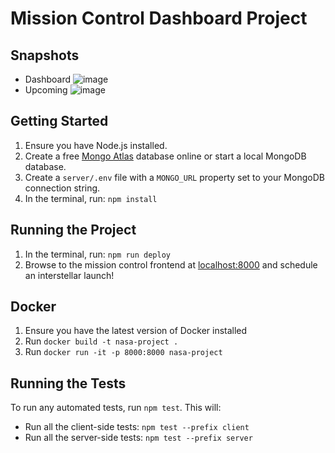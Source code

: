 # Mission Control Dashboard Project

## Snapshots
* Dashboard
![image](https://user-images.githubusercontent.com/94747922/184240981-ab6b2388-615d-4c9d-b8d0-d0789acbfa4b.png)
* Upcoming
![image](https://user-images.githubusercontent.com/94747922/184240952-4779122b-fb99-47bf-a9cf-ccf180587515.png)


## Getting Started

1. Ensure you have Node.js installed.
2. Create a free [Mongo Atlas](https://www.mongodb.com/atlas/database) database online or start a local MongoDB database.
3. Create a `server/.env` file with a `MONGO_URL` property set to your MongoDB connection string.
4. In the terminal, run: `npm install`

## Running the Project

1. In the terminal, run: `npm run deploy`
2. Browse to the mission control frontend at [localhost:8000](http://localhost:8000) and schedule an interstellar launch!

## Docker

1. Ensure you have the latest version of Docker installed
2. Run `docker build -t nasa-project .`
3. Run `docker run -it -p 8000:8000 nasa-project`

## Running the Tests

To run any automated tests, run `npm test`. This will: 
* Run all the client-side tests: `npm test --prefix client`
* Run all the server-side tests: `npm test --prefix server` 
